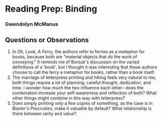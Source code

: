 # Reading Prep: Binding
### Gwendolyn McManus
## Questions or Observations
1. In _Oh, Look, A Ferry_, the authors refer to ferries as a metaphor for books, because both are "material objects that do the work of conveying." It reminds me of Borsuk's discussion on the varied definitions of a 'book', but I thought it was interesting that these authors choose to call the ferry a metaphor for books, rather than a book itself.
2. The marriage of letterpress printing and hiking feels very natural to me; both things require a lot of planning, careful thought, dedication, and time. I wonder how much the two influence each other--does the combination increase your self-awareness and reflection of both? What other things might combine in this way with letterpress?
3. Does simply printing only a few copies of something, as the case is in _Baxter's Procrustes_, make it valuable by default? What relationship is there between rarity and value?